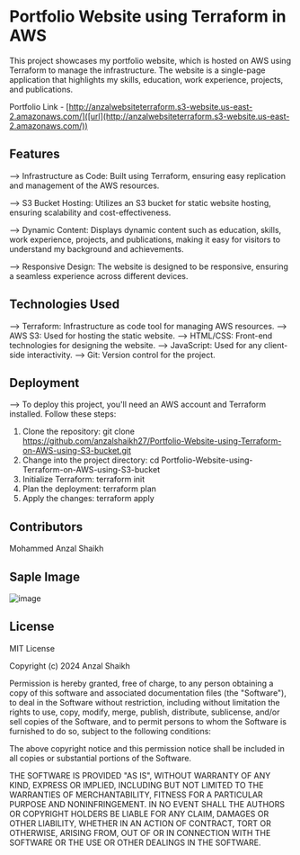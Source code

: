 # Portfolio Website using Terraform in AWS

This project showcases my portfolio website, which is hosted on AWS using Terraform to manage the infrastructure. The website is a single-page application that highlights my skills, education, work experience, projects, and publications.

Portfolio Link - [http://anzalwebsiteterraform.s3-website.us-east-2.amazonaws.com/]([url](http://anzalwebsiteterraform.s3-website.us-east-2.amazonaws.com/))

## Features
--> Infrastructure as Code: Built using Terraform, ensuring easy replication and management of the AWS resources.

--> S3 Bucket Hosting: Utilizes an S3 bucket for static website hosting, ensuring scalability and cost-effectiveness.

--> Dynamic Content: Displays dynamic content such as education, skills, work experience, projects, and publications, making it easy for visitors to understand my background and achievements.

--> Responsive Design: The website is designed to be responsive, ensuring a seamless experience across different devices.

## Technologies Used
--> Terraform: Infrastructure as code tool for managing AWS resources.
--> AWS S3: Used for hosting the static website.
--> HTML/CSS: Front-end technologies for designing the website.
--> JavaScript: Used for any client-side interactivity.
--> Git: Version control for the project.

## Deployment
--> To deploy this project, you'll need an AWS account and Terraform installed. Follow these steps:

1) Clone the repository: git clone https://github.com/anzalshaikh27/Portfolio-Website-using-Terraform-on-AWS-using-S3-bucket.git
2) Change into the project directory: cd Portfolio-Website-using-Terraform-on-AWS-using-S3-bucket
3) Initialize Terraform: terraform init
4) Plan the deployment: terraform plan
5) Apply the changes: terraform apply

## Contributors
Mohammed Anzal Shaikh 

## Saple Image

![image](https://github.com/anzalshaikh27/Portfolio-Website-using-Terraform-on-AWS-using-S3-bucket/assets/57680301/64db6d67-4ae8-4901-8a8a-670f42f4ba5f)


## License

MIT License

Copyright (c) 2024 Anzal Shaikh

Permission is hereby granted, free of charge, to any person obtaining a copy
of this software and associated documentation files (the "Software"), to deal
in the Software without restriction, including without limitation the rights
to use, copy, modify, merge, publish, distribute, sublicense, and/or sell
copies of the Software, and to permit persons to whom the Software is
furnished to do so, subject to the following conditions:

The above copyright notice and this permission notice shall be included in all
copies or substantial portions of the Software.

THE SOFTWARE IS PROVIDED "AS IS", WITHOUT WARRANTY OF ANY KIND, EXPRESS OR
IMPLIED, INCLUDING BUT NOT LIMITED TO THE WARRANTIES OF MERCHANTABILITY,
FITNESS FOR A PARTICULAR PURPOSE AND NONINFRINGEMENT. IN NO EVENT SHALL THE
AUTHORS OR COPYRIGHT HOLDERS BE LIABLE FOR ANY CLAIM, DAMAGES OR OTHER
LIABILITY, WHETHER IN AN ACTION OF CONTRACT, TORT OR OTHERWISE, ARISING FROM,
OUT OF OR IN CONNECTION WITH THE SOFTWARE OR THE USE OR OTHER DEALINGS IN THE
SOFTWARE.

